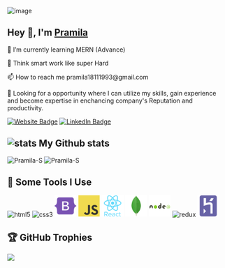 
![image](https://user-images.githubusercontent.com/27279740/164895446-7bcdb5b4-06dd-4763-aa96-80e0fbdf4667.png)

<h2>Hey 👋, I'm <a href="https://.github.io/myportfolio/">Pramila</a></h2>

<p>🌱 I’m currently learning MERN (Advance) </p>
<p>💬 Think smart work like super Hard </p>
<p>📫 How to reach me pramila18111993@gmail.com </p>
<p>🌱 Looking for a opportunity where I can utilize my skills, gain experience and become expertise in enchancing company's Reputation and productivity.

<p><a href="https:// /" target="_blank"><img src="https://img.shields.io/badge/-portfolio-4E69C8?style=for-the-badge&amp;labelColor=4E69C8&amp;logo=Firefox&amp;link=https://stanleylim.me" alt="Website Badge"></a>  <a href="https://www.linkedin.com/in/ /" target="_blank"><img src="https://img.shields.io/badge/LinkedIn-0077B5?style=for-the-badge&logo=linkedin&logoColor=white" alt="LinkedIn Badge"></a></p>

<!--
**Pramila-s** is a ✨ _special_ ✨ repository because its `README.md` (this file) appears on your GitHub profile.-->
<!-- 
- Passionate web developer with experience in React Node MongoDB.
- 🔭 I’m currently working on ... Pizza Delivery App using React, Node.
- 🌱 I’m currently learning ... Firebase

- 📫 How to reach me: ...[Linkedin](https://www.linkedin.com/in/ /) -->
<h2> <img src="https://cdn-icons-png.flaticon.com/512/921/921591.png" alt="stats" width="25" height="25" />  My Github stats</h2>
<img src="https://github-readme-stats.vercel.app/api?username=Pramila-S&show_icons=true&count_private=true&theme=radical&hide=contribs,issues" alt="Pramila-S" />
<img src="https://github-readme-stats.vercel.app/api/top-langs/?username=Pramila-S&layout=compact&hide=python" alt="Pramila-S" />

<h2>🚀 Some Tools I Use</h2>
<p align="left">
<img src="https://cdn.worldvectorlogo.com/logos/html-1.svg" alt="html5" width="50" height="50" />
<img src="https://cdn.worldvectorlogo.com/logos/css-3.svg" alt="css3" width="50" height="50" />
<img src="https://raw.githubusercontent.com/devicons/devicon/master/icons/bootstrap/bootstrap-plain.svg" alt="bootstrap" width="50" height="50" />
<img src="https://raw.githubusercontent.com/devicons/devicon/master/icons/javascript/javascript-original.svg" alt="javascript" width="50" height="50" />
<img src="https://raw.githubusercontent.com/devicons/devicon/master/icons/react/react-original-wordmark.svg" alt="react" width="50" height="50" />
<!-- <img src="https://raw.githubusercontent.com/devicons/devicon/master/icons/typescript/typescript-original.svg" alt="typescript" width="25" height="25" /> -->
<img src="https://raw.githubusercontent.com/devicons/devicon/master/icons/mongodb/mongodb-original.svg" alt="mongodb" width="50" height="50" />
<img src="https://raw.githubusercontent.com/devicons/devicon/master/icons/nodejs/nodejs-original-wordmark.svg" alt="nodejs" width="50" height="50" />
<img src="https://cdn.worldvectorlogo.com/logos/redux.svg" alt="redux" width="50" height="50" />
<img src="https://raw.githubusercontent.com/devicons/devicon/master/icons/heroku/heroku-plain.svg" alt="heroku" width="50" height="50" />
</p>

## 🏆 GitHub Trophies
![](https://github-profile-trophy.vercel.app/?username=Pramila-S&theme=radical&no-frame=true&no-bg=false&margin-w=4)

